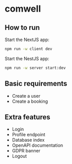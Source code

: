 # comwell

## How to run

Start the NextJS app:

```sh
npm run -w client dev
```

Start the NestJS app:

```sh
npm run -w server start:dev
```

## Basic requirements

- Create a user
- Create a booking

## Extra features

- Login
- Profile endpoint
- Database index
- OpenAPI documentation
- GDPR banner
- Logout
